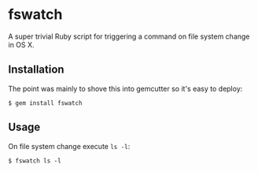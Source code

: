 # fswatch
A super trivial Ruby script for triggering a command on file system change in OS X.

## Installation

The point was mainly to shove this into gemcutter so it's easy to deploy:

	$ gem install fswatch

## Usage

On file system change execute `ls -l`:

    $ fswatch ls -l